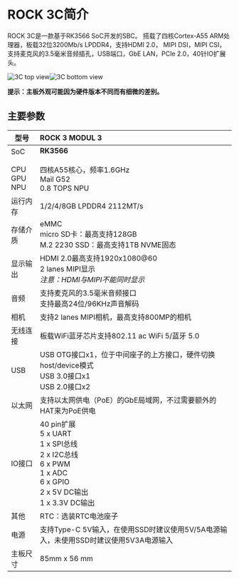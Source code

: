 ﻿---
sidebar_label: '概览'
sidebar_position: 3
---

# ROCK 3C简介

ROCK 3C是一款基于RK3566 SoC开发的SBC。 
搭载了四核Cortex-A55 ARM处理器，板载32位3200Mb/s LPDDR4，支持HDMI 2.0，
MIPI DSI，MIPI CSI，支持麦克风的3.5毫米音频插孔，USB端口，GbE LAN，PCIe 2.0，40针IO扩展头。

![3C top view](/img/rock3/Rock3C-top-800px.webp)![3C bottom view](/img/rock3/Rock3C-bottom-800px.webp)  

**提示：主板外观可能因为硬件版本不同而有细微的差别。**

## 主要参数

|型号|ROCK 3 MODUL 3|
|-|:-|
|SoC<br/><br/>CPU<br/>GPU<br/>NPU|**RK3566**<br/><br/>四核A55核心，频率1.6GHz<br/>Mail G52<br/>0.8 TOPS NPU|
|运行内存|1/2/4/8GB LPDDR4 2112MT/s|
|存储介质|eMMC<br/>micro SD卡：最高支持128GB<br/>M.2 2230 SSD：最高支持1TB NVME固态|
|显示输出|HDMI 2.0最高支持1920x1080@60<br/>2 lanes MIPI显示<br/>*注意：HDMI与MIPI不能同时显示*|
|音频|支持麦克风的3.5毫米音频接口<br/>支持最高24位/96KHz声音解码|
|相机|支持2 lanes MIPI相机，最高支持800MP的相机|
|无线连接|板载WiFi蓝牙芯片支持802.11 ac WiFi 5/蓝牙 5.0|
|USB|USB OTG接口x1，位于中间座子的上方接口，硬件切换host/device模式<br/>USB 3.0接口x1<br/>USB 2.0接口x2|
|以太网|支持以太网供电（PoE）的GbE局域网，不过需要额外的HAT来为PoE供电|
|IO接口|40 pin扩展<br/>5 x UART<br/>1 x SPI总线<br/>2 x I2C总线<br/>6 x PWM<br/>1 x ADC<br/>6 x GPIO<br/>2 x 5V DC输出<br/>1 x 3.3V DC输出|
|其他|RTC：选装RTC电池座子|
|电源|支持Type-C 5V输入，在使用SSD时建议使用5V/5A电源输入，未使用SSD时建议使用5V3A电源输入|
|主板尺寸|85mm x 56 mm|
